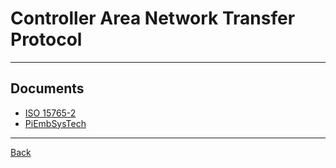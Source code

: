 # Controller Area Network Transfer Protocol

---

## Documents

- [ISO 15765-2](https://www.iso.org/standard/84211.html)
- [PiEmbSysTech](https://piembsystech.com/can-tp-protocol/)

---

[Back](./../readme.md)
